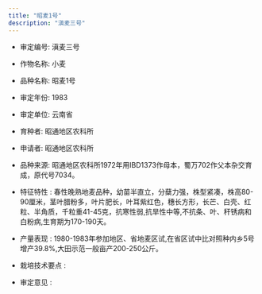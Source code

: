 ```yaml
---
title: "昭麦1号"
description: "滇麦三号"
---
```

* 审定编号:  滇麦三号

*  作物名称:  小麦

*  品种名称:  昭麦1号

*  审定年份:  1983

*  审定单位:  云南省

* 育种者:  昭通地区农科所

*  申请者:  昭通地区农科所

*  品种来源:  昭通地区农科所1972年用IBD1373作母本，蜀万702作父本杂交育成，原代号7034。

*  特征特性 : 
春性晚熟地麦品种，幼苗半直立，分蘖力强，株型紧凑，株高80-90厘米，茎叶腊粉多，叶片肥长，叶耳紫红色，穗长方形，长芒、白壳、红粒、半角质，千粒重41-45克，抗寒性弱,抗旱性中等,不抗条、叶、秆锈病和白粉病,生育期为170-190天。
 
*  产量表现 : 
1980-1983年参加地区、省地麦区试,在省区试中比对照种内乡5号增产39.8%,大田示范一般亩产200-250公斤。

*  栽培技术要点 : 


*  审定意见 : 

